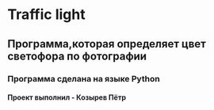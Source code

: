 # Traffic light
## Программа,которая определяет цвет светофора по фотографии
### Программа сделана на языке Python
#### Проект выполнил - Козырев Пётр
